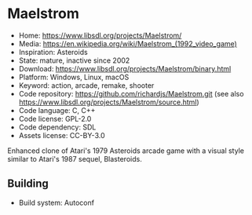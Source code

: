 # Maelstrom

- Home: https://www.libsdl.org/projects/Maelstrom/
- Media: https://en.wikipedia.org/wiki/Maelstrom_(1992_video_game)
- Inspiration: Asteroids
- State: mature, inactive since 2002
- Download: https://www.libsdl.org/projects/Maelstrom/binary.html
- Platform: Windows, Linux, macOS
- Keyword: action, arcade, remake, shooter
- Code repository: https://github.com/richardjs/Maelstrom.git (see also https://www.libsdl.org/projects/Maelstrom/source.html)
- Code language: C, C++
- Code license: GPL-2.0
- Code dependency: SDL
- Assets license: CC-BY-3.0

Enhanced clone of Atari's 1979 Asteroids arcade game with a visual style similar to Atari's 1987 sequel, Blasteroids.

## Building

- Build system: Autoconf
